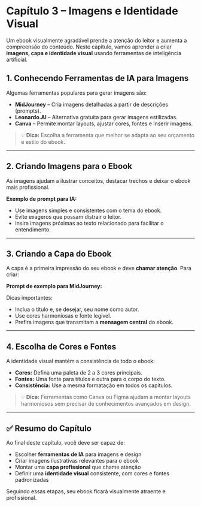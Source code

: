 # Capítulo 3 – Imagens e Identidade Visual

Um ebook visualmente agradável prende a atenção do leitor e aumenta a compreensão do conteúdo. Neste capítulo, vamos aprender a criar **imagens, capa e identidade visual** usando ferramentas de inteligência artificial.

## 1. Conhecendo Ferramentas de IA para Imagens

Algumas ferramentas populares para gerar imagens são:

- **MidJourney** – Cria imagens detalhadas a partir de descrições (prompts).  
- **Leonardo.AI** – Alternativa gratuita para gerar imagens estilizadas.  
- **Canva** – Permite montar layouts, ajustar cores, fontes e inserir imagens.  

> 💡 **Dica:** Escolha a ferramenta que melhor se adapta ao seu orçamento e estilo do ebook.

---

## 2. Criando Imagens para o Ebook

As imagens ajudam a ilustrar conceitos, destacar trechos e deixar o ebook mais profissional.

**Exemplo de prompt para IA:**  


- Use imagens simples e consistentes com o tema do ebook.  
- Evite exageros que possam distrair o leitor.  
- Insira imagens próximas ao texto relacionado para facilitar o entendimento.

---

## 3. Criando a Capa do Ebook

A capa é a primeira impressão do seu ebook e deve **chamar atenção**. Para criar:

**Prompt de exemplo para MidJourney:**  


Dicas importantes:

- Inclua o título e, se desejar, seu nome como autor.  
- Use cores harmoniosas e fonte legível.  
- Prefira imagens que transmitam a **mensagem central** do ebook.

---

## 4. Escolha de Cores e Fontes

A identidade visual mantém a consistência de todo o ebook:

- **Cores:** Defina uma paleta de 2 a 3 cores principais.  
- **Fontes:** Uma fonte para títulos e outra para o corpo do texto.  
- **Consistência:** Use a mesma formatação em todos os capítulos.

> 💡 **Dica:** Ferramentas como Canva ou Figma ajudam a montar layouts harmoniosos sem precisar de conhecimentos avançados em design.

---

## ✅ Resumo do Capítulo

Ao final deste capítulo, você deve ser capaz de:

- Escolher **ferramentas de IA** para imagens e design  
- Criar imagens ilustrativas relevantes para o ebook  
- Montar uma **capa profissional** que chame atenção  
- Definir uma **identidade visual** consistente, com cores e fontes padronizadas

Seguindo essas etapas, seu ebook ficará visualmente atraente e profissional.

